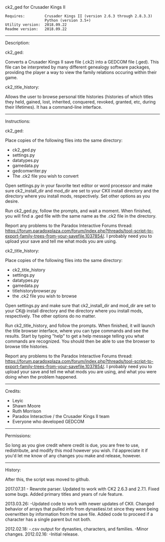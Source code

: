ck2\_ged for Crusader Kings II    

    Requires:         Crusader Kings II (version 2.6.3 through 2.8.3.3)   
                      Python (version 3.5+)    
    Utility version:  2018.09.22
    Readme version:   2018.09.22    

----------------------------------------------------------------------
Description:

ck2\_ged:

Converts a Crusader Kings II save file (.ck2) into a GEDCOM file
(.ged). This file can be interpreted by many different genealogy
software packages, providing the player a way to view the family
relations occuring within their game.

ck2\_title\_history:

Allows the user to browse personal title histories (histories of which titles
they held, gained, lost, inherited, conquered, revoked, granted, etc, during
their lifetimes).  It has a command-line interface.

----------------------------------------------------------------------
Instructions:

ck2\_ged:

Place copies of the following files into the same directory:
  - ck2\_ged.py
  - settings.py
  - datatypes.py
  - gamedata.py
  - gedcomwriter.py
  - The .ck2 file you wish to convert

Open settings.py in your favorite text editor or word processor and make 
sure ck2\_install\_dir and mod\_dir are set to your CKII install directory 
and the directory where you install mods, respectively.  Set other 
options as you desire.

Run ck2\_ged.py, follow the prompts, and wait a moment. When finished,
you will find a .ged file with the same name as the .ck2 file in the
directory.

Report any problems to the Paradox Interactive Forums thread: https://forum.paradoxplaza.com/forum/index.php?threads/tool-script-to-export-family-trees-from-your-savefile.1037854/.  I probably need you to upload your save and tell me what mods you are using.


ck2\_title\_history:

Place copies of the following files into the same directory:
  - ck2\_title\_history
  - settings.py
  - datatypes.py
  - gamedata.py
  - titlehistorybrowser.py
  - the .ck2 file you wish to browse

Open settings.py and make sure that ck2\_install\_dir and mod\_dir are set to
your CK@ install directory and the directory where you install mods,
respectively.  The other options do no matter.

Run ck2\_title\_history, and follow the prompts.  When finished, it will launch
the title browser interface, where you can type commands and see the results.
Start by typing "help" to get a help message telling you what commands are
recognized.  You should then be able to use the browser to browse title
histories.

Report any problems to the Paradox Interactive Forums thread: https://forum.paradoxplaza.com/forum/index.php?threads/tool-script-to-export-family-trees-from-your-savefile.1037854/.  I probably need you to upload your save and tell me what
mods you are using, and what you were doing when the problem happened.

----------------------------------------------------------------------
Credits:

- Leyic
- Shawn Moore
- Ruth Morrison
- Paradox Interactive / the Crusader Kings II team
- Everyone who developed GEDCOM

----------------------------------------------------------------------
Permissions:

So long as you give credit where credit is due, you are free to use,
redistribute, and modify this mod however you wish. I'd appreciate it
if you'd let me know of any changes you make and release, however.

----------------------------------------------------------------------
History:

After this, the script was moved to github.

2017.07.31 - Rewrote parser.  Updated to work with CK2 2.6.3 and 2.7.1.  Fixed some bugs.  Added primary titles and years of rule feature.

2013.03.26: -Updated code to work with newer updates of CKII. Changed behavior
of arrays that pulled info from dynastiesi.txt since they were being overwritten by information from the save file. Added code to proceed if a character has a single parent but not both.

2012.02.18: -.csv output for dynasties, characters, and families.
            -Minor changes.
2012.02.16: -Initial release.
